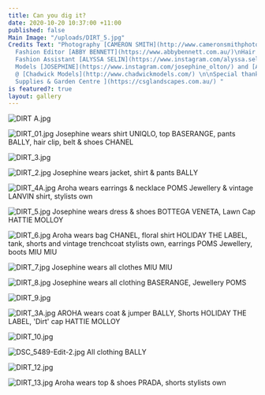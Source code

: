 ```yaml
---
title: Can you dig it?
date: 2020-10-20 10:37:00 +11:00
published: false
Main Image: "/uploads/DIRT_5.jpg"
Credits Text: "Photography [CAMERON SMITH](http://www.cameronsmithphoto.com/index.html),
  Fashion Editor [ABBY BENNETT](https://www.abbybennett.com.au/)\nHair & Make up [EMMA-LOUISE](https://www.emmalouisemakeup.com/),
  Fashion Assistant [ALYSSA SELIN](https://www.instagram.com/alyssa.selin/?hl=en),
  Models [JOSEPHINE](https://www.instagram.com/josephine_olton/) and [AROHA](https://www.instagram.com/arohaatkinson/)
  @ [Chadwick Models](http://www.chadwickmodels.com/) \n\nSpecial thanks to [CSG Landscape
  Supplies & Garden Centre ](https://csglandscapes.com.au/) "
is featured?: true
layout: gallery
---
```


![DIRT A.jpg](/uploads/DIRT%20A.jpg)

![DIRT_01.jpg](/uploads/DIRT_01.jpg)
Josephine wears shirt UNIQLO, top BASERANGE, pants BALLY, hair clip, belt & shoes CHANEL

![DIRT_3.jpg](/uploads/DIRT_3.jpg)

![DIRT_2.jpg](/uploads/DIRT_2.jpg)
Josephine wears jacket, shirt & pants BALLY

![DIRT_4A.jpg](/uploads/DIRT_4A.jpg)
Aroha wears earrings & necklace POMS Jewellery & vintage LANVIN shirt, stylists own

![DIRT_5.jpg](/uploads/DIRT_5.jpg)
Josephine wears dress & shoes BOTTEGA VENETA, Lawn Cap HATTIE MOLLOY

![DIRT_6.jpg](/uploads/DIRT_6.jpg)
Aroha wears bag CHANEL, floral shirt HOLIDAY THE LABEL, tank, shorts and vintage trenchcoat stylists own, earrings POMS Jewellery, boots MIU MIU

![DIRT_7.jpg](/uploads/DIRT_7.jpg)
Josephine wears all clothes MIU MIU


![DIRT_8.jpg](/uploads/DIRT_8.jpg)
Josephine wears all clothing BASERANGE, Jewellery POMS

![DIRT_9.jpg](/uploads/DIRT_9.jpg)

![DIRT_3A.jpg](/uploads/DIRT_3A.jpg)
AROHA wears coat & jumper BALLY, Shorts HOLIDAY THE LABEL, 'Dirt' cap HATTIE MOLLOY

![DIRT_10.jpg](/uploads/DIRT_10.jpg)

![DSC_5489-Edit-2.jpg](/uploads/DSC_5489-Edit-2.jpg)
All clothing BALLY

![DIRT_12.jpg](/uploads/DIRT_12.jpg)

![DIRT_13.jpg](/uploads/DIRT_13.jpg)
Aroha wears top & shoes PRADA, shorts stylists own

